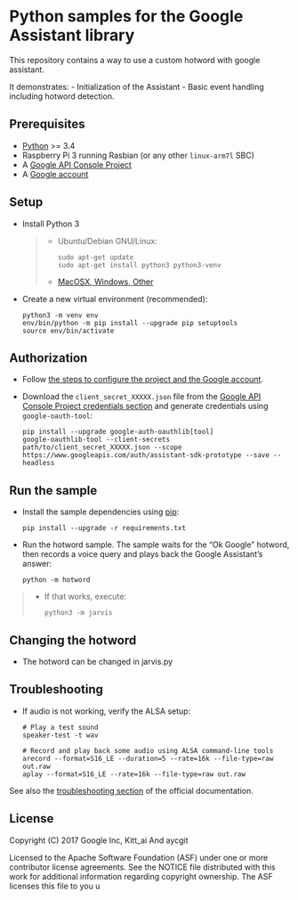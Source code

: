 Python samples for the Google Assistant library
===============================================

This repository contains a way to use a custom hotword with google assistant.

It demonstrates: - Initialization of the Assistant - Basic event handling including hotword detection.

Prerequisites
-------------

-   [Python] &gt;= 3.4
-   Raspberry Pi 3 running Rasbian (or any other `linux-arm7l` SBC)
-   A [Google API Console Project]
-   A [Google account]

Setup
-----

-   Install Python 3

    > -   Ubuntu/Debian GNU/Linux:
    >
    >         sudo apt-get update
    >         sudo apt-get install python3 python3-venv
    >
    > -   [MacOSX, Windows, Other]

-   Create a new virtual environment (recommended):

        python3 -m venv env
        env/bin/python -m pip install --upgrade pip setuptools
        source env/bin/activate

Authorization
-------------

-   Follow [the steps to configure the project and the Google account].
-   Download the `client_secret_XXXXX.json` file from the [Google API Console Project credentials section] and generate credentials using `google-oauth-tool`:

        pip install --upgrade google-auth-oauthlib[tool]
        google-oauthlib-tool --client-secrets path/to/client_secret_XXXXX.json --scope https://www.googleapis.com/auth/assistant-sdk-prototype --save --headless

Run the sample
--------------

-   Install the sample dependencies using [pip]:

        pip install --upgrade -r requirements.txt

-   Run the hotword sample. The sample waits for the “Ok Google” hotword, then records a voice query and plays back the Google Assistant’s answer:

        python -m hotword

> -   If that works, execute:
>
>         python3 -m jarvis
>



Changing the hotword
--------------------

-   The hotword can be changed in jarvis.py

Troubleshooting
---------------

-   If audio is not working, verify the ALSA setup:

        # Play a test sound
        speaker-test -t wav

        # Record and play back some audio using ALSA command-line tools
        arecord --format=S16_LE --duration=5 --rate=16k --file-type=raw out.raw
        aplay --format=S16_LE --rate=16k --file-type=raw out.raw

See also the [troubleshooting section] of the official documentation.

License
-------

Copyright (C) 2017 Google Inc, Kitt\_ai And aycgit

Licensed to the Apache Software Foundation (ASF) under one or more contributor license agreements. See the NOTICE file distributed with this work for additional information regarding copyright ownership. The ASF licenses this file to you u

  [package]: https://github.com/googlesamples/assistant-sdk-python/tree/master/google-assistant-library
  [Python]: https://www.python.org/
  [Google API Console Project]: https://console.developers.google.com
  [Google account]: https://myaccount.google.com/
  [MacOSX, Windows, Other]: https://www.python.org/downloads/
  [the steps to configure the project and the Google account]: https://developers.google.com/assistant/sdk/prototype/getting-started-other-platforms/config-dev-project-and-account
  [Google API Console Project credentials section]: https://console.developers.google.com/apis/credentials
  [pip]: https://pip.pypa.io/
  [troubleshooting section]: https://developers.google.com/assistant/sdk/prototype/getting-started-pi-python/troubleshooting
